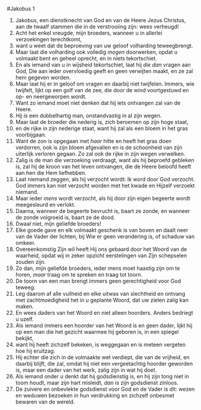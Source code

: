 #Jakobus 1
1. Jakobus, een dienstknecht van God en van de Heere Jezus Christus, aan de twaalf stammen die in de verstrooiing zijn: wees verheugd!
2. Acht het enkel vreugde, mijn broeders, wanneer u in allerlei verzoekingen terechtkomt,
3. want u weet dat de beproeving van uw geloof volharding teweegbrengt.
4. Maar laat die volharding ook volledig *mogen* doorwerken, opdat u volmaakt bent en geheel oprecht, en in niets tekortschiet.
5. En als iemand van u in wijsheid tekortschiet, laat hij *die dan* vragen aan God, Die aan ieder overvloedig geeft en geen verwijten maakt, en ze zal hem gegeven worden.
6. Maar laat hij er in geloof om vragen en daarbij niet twijfelen. Immers, wie twijfelt, lijkt op een golf van de zee, die door de wind voortgestuwd en op- en neergeworpen wordt.
7. Want zo iemand moet niet denken dat hij iets ontvangen zal van de Heere.
8. *Hij is* een dubbelhartig man, onstandvastig in al zijn wegen.
9. Maar laat de broeder die nederig is, zich beroemen op zijn hoge staat,
10. en de rijke in zijn nederige staat, want hij zal als een bloem in het gras voorbijgaan.
11. Want de zon is opgegaan met *haar* hitte en heeft het gras doen verdorren, ook is zijn bloem afgevallen en is de schoonheid van zijn uiterlijk verloren gegaan. Zo zal ook de rijke in zijn wegen verwelken.
12. Zalig is de man die verzoeking verdraagt, want als hij beproefd gebleken is, zal hij de kroon van het leven ontvangen, die de Heere beloofd heeft aan hen die Hem liefhebben.
13. Laat niemand zeggen, als hij verzocht wordt: Ik word door God verzocht. God immers kan niet verzocht worden met het kwade en Hijzelf verzoekt niemand.
14. Maar ieder *mens* wordt verzocht, als hij door zijn eigen begeerte wordt meegesleurd en verlokt.
15. Daarna, wanneer de begeerte bevrucht is, baart ze zonde, en wanneer de zonde volgroeid is, baart ze de dood.
16. Dwaal niet, mijn geliefde broeders!
17. Elke goede gave en elk volmaakt geschenk is van boven en daalt neer van de Vader der lichten, bij Wie er geen verandering is, of schaduw van omkeer.
18. Overeenkomstig Zijn wil heeft Hij ons gebaard door het Woord van de waarheid, opdat wij in zeker opzicht eerstelingen van Zijn schepselen zouden zijn.
19. Zo dan, mijn geliefde broeders, ieder mens moet haastig zijn om te horen, *maar* traag om te spreken en traag tot toorn.
20. De toorn van een man brengt immers geen gerechtigheid voor God teweeg.
21. Leg daarom af alle vuilheid en elke uitwas van slechtheid en ontvang met zachtmoedigheid het in *u* geplante Woord, dat uw zielen zalig kan maken.
22. En wees daders van het Woord en niet alleen hoorders. Anders bedriegt u uzelf.
23. Als iemand immers een hoorder van het Woord is en geen dader, lijkt hij op een man die het gezicht waarmee hij geboren is, in een spiegel bekijkt,
24. want hij heeft zichzelf bekeken, is weggegaan en is meteen vergeten hoe hij eruitzag.
25. Hij echter die zich in de volmaakte wet verdiept, die van de vrijheid, en daarbij blijft, die zal, omdat hij niet een vergeetachtig hoorder geworden is, maar een dader van het werk, zalig zijn in wat hij doet.
26. Als iemand onder u denkt dat hij godsdienstig is, en hij zijn tong niet in toom houdt, maar zijn hart misleidt, *dan is* zijn godsdienst zinloos.
27. De zuivere en onbevlekte godsdienst voor God en de Vader is dit: wezen en weduwen bezoeken in hun verdrukking en zichzelf onbesmet bewaren van de wereld.
